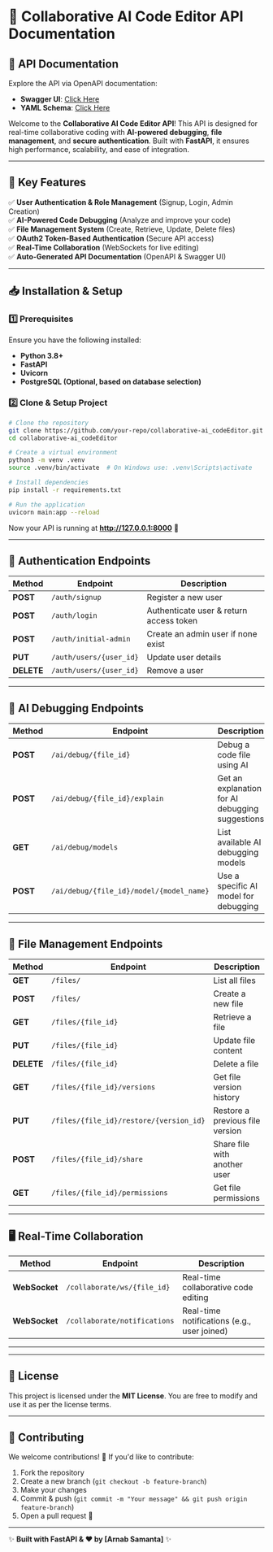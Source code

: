 # **📌 Collaborative AI Code Editor API Documentation**

## **🔗 API Documentation**

Explore the API via OpenAPI documentation:

- **Swagger UI**: [Click Here](https://collaborative-ai-codeeditor.onrender.com/docs)
- **YAML Schema**: [Click Here](https://collaborative-ai-codeeditor.onrender.com/openapi.yaml)

Welcome to the **Collaborative AI Code Editor API**! This API is designed for real-time collaborative coding with **AI-powered debugging**, **file management**, and **secure authentication**. Built with **FastAPI**, it ensures high performance, scalability, and ease of integration.

---

## **🚀 Key Features**

✅ **User Authentication & Role Management** (Signup, Login, Admin Creation)  
✅ **AI-Powered Code Debugging** (Analyze and improve your code)  
✅ **File Management System** (Create, Retrieve, Update, Delete files)  
✅ **OAuth2 Token-Based Authentication** (Secure API access)  
✅ **Real-Time Collaboration** (WebSockets for live editing)  
✅ **Auto-Generated API Documentation** (OpenAPI & Swagger UI)

---

## **📥 Installation & Setup**

### **1️⃣ Prerequisites**

Ensure you have the following installed:

- **Python 3.8+**
- **FastAPI**
- **Uvicorn**
- **PostgreSQL (Optional, based on database selection)**

### **2️⃣ Clone & Setup Project**

```bash
# Clone the repository
git clone https://github.com/your-repo/collaborative-ai_codeEditor.git
cd collaborative-ai_codeEditor

# Create a virtual environment
python3 -m venv .venv
source .venv/bin/activate  # On Windows use: .venv\Scripts\activate

# Install dependencies
pip install -r requirements.txt

# Run the application
uvicorn main:app --reload
```

Now your API is running at **http://127.0.0.1:8000** 🚀

---

## **🔑 Authentication Endpoints**

| **Method** | **Endpoint**            | **Description**                         |
| ---------- | ----------------------- | --------------------------------------- |
| **POST**   | `/auth/signup`          | Register a new user                     |
| **POST**   | `/auth/login`           | Authenticate user & return access token |
| **POST**   | `/auth/initial-admin`   | Create an admin user if none exist      |
| **PUT**    | `/auth/users/{user_id}` | Update user details                     |
| **DELETE** | `/auth/users/{user_id}` | Remove a user                           |

---

## **🤖 AI Debugging Endpoints**

| **Method** | **Endpoint**                             | **Description**                                 |
| ---------- | ---------------------------------------- | ----------------------------------------------- |
| **POST**   | `/ai/debug/{file_id}`                    | Debug a code file using AI                      |
| **POST**   | `/ai/debug/{file_id}/explain`            | Get an explanation for AI debugging suggestions |
| **GET**    | `/ai/debug/models`                       | List available AI debugging models              |
| **POST**   | `/ai/debug/{file_id}/model/{model_name}` | Use a specific AI model for debugging           |

---

## **📂 File Management Endpoints**

| **Method** | **Endpoint**                            | **Description**                 |
| ---------- | --------------------------------------- | ------------------------------- |
| **GET**    | `/files/`                               | List all files                  |
| **POST**   | `/files/`                               | Create a new file               |
| **GET**    | `/files/{file_id}`                      | Retrieve a file                 |
| **PUT**    | `/files/{file_id}`                      | Update file content             |
| **DELETE** | `/files/{file_id}`                      | Delete a file                   |
| **GET**    | `/files/{file_id}/versions`             | Get file version history        |
| **PUT**    | `/files/{file_id}/restore/{version_id}` | Restore a previous file version |
| **POST**   | `/files/{file_id}/share`                | Share file with another user    |
| **GET**    | `/files/{file_id}/permissions`          | Get file permissions            |

---

## **🖥️ Real-Time Collaboration**

| **Method**    | **Endpoint**                 | **Description**                             |
| ------------- | ---------------------------- | ------------------------------------------- |
| **WebSocket** | `/collaborate/ws/{file_id}`  | Real-time collaborative code editing        |
| **WebSocket** | `/collaborate/notifications` | Real-time notifications (e.g., user joined) |

---

---

## **📜 License**

This project is licensed under the **MIT License**. You are free to modify and use it as per the license terms.

---

## **🤝 Contributing**

We welcome contributions! 🎉 If you'd like to contribute:

1. Fork the repository
2. Create a new branch (`git checkout -b feature-branch`)
3. Make your changes
4. Commit & push (`git commit -m "Your message" && git push origin feature-branch`)
5. Open a pull request 🚀

---

✨ **Built with FastAPI & ❤️ by [Arnab Samanta]** ✨
